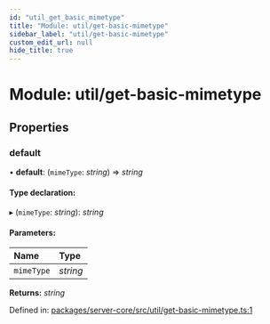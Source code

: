 ```yaml
---
id: "util_get_basic_mimetype"
title: "Module: util/get-basic-mimetype"
sidebar_label: "util/get-basic-mimetype"
custom_edit_url: null
hide_title: true
---
```


# Module: util/get-basic-mimetype

## Properties

### default

• **default**: (`mimeType`: *string*) => *string*

#### Type declaration:

▸ (`mimeType`: *string*): *string*

#### Parameters:

Name | Type |
:------ | :------ |
`mimeType` | *string* |

**Returns:** *string*

Defined in: [packages/server-core/src/util/get-basic-mimetype.ts:1](https://github.com/xr3ngine/xr3ngine/blob/716a06460/packages/server-core/src/util/get-basic-mimetype.ts#L1)
